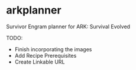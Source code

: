 # arkplanner
Survivor Engram planner for ARK: Survival Evolved

TODO:
- Finish incorporating the images
- Add Recipe Prerequisites
- Create Linkable URL
